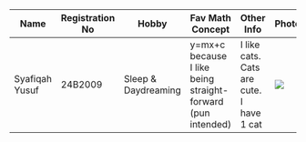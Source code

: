 Name | Registration No | Hobby | Fav Math Concept | Other Info | Photo | Link
--- | --- | --- | --- | --- | --- | ---
Syafiqah Yusuf | 24B2009 | Sleep & Daydreaming | y=mx+c because I like being straight-forward (pun intended) | I like cats. Cats are cute. I have 1 cat | ![](https://uploads.dailydot.com/2018/10/olli-the-polite-cat.jpg?auto=compress&fm=pjpg) | [SyafYus](https://github.com/SyafYus)
